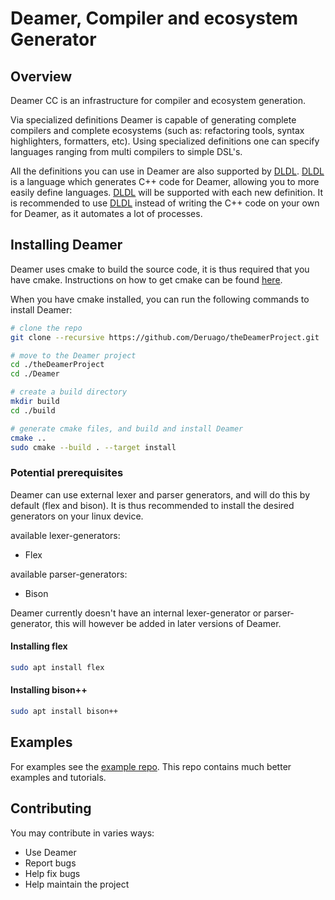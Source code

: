 # Deamer, Compiler and ecosystem Generator

## Overview

Deamer CC is an infrastructure for compiler and ecosystem generation. 

Via specialized definitions Deamer is capable of generating complete compilers and complete ecosystems (such as: refactoring tools, syntax highlighters, formatters, etc). Using specialized definitions one can specify languages ranging from multi compilers to simple DSL's.

All the definitions you can use in Deamer are also supported by [DLDL](https://github.com/Deruago/DLDL). [DLDL](https://github.com/Deruago/DLDL) is a language which generates C++ code for Deamer, allowing you to more easily define languages. [DLDL](https://github.com/Deruago/DLDL) will be supported with each new definition. It is recommended to use [DLDL](https://github.com/Deruago/DLDL) instead of writing the C++ code on your own for Deamer, as it automates a lot of processes.

## Installing Deamer

Deamer uses cmake to build the source code, it is thus required that you have cmake. Instructions on how to get cmake can be found [here](https://cmake.org/install/).

When you have cmake installed, you can run the following commands to install Deamer:

```bash
# clone the repo
git clone --recursive https://github.com/Deruago/theDeamerProject.git

# move to the Deamer project
cd ./theDeamerProject
cd ./Deamer

# create a build directory
mkdir build
cd ./build

# generate cmake files, and build and install Deamer
cmake ..
sudo cmake --build . --target install
```

### Potential prerequisites

Deamer can use external lexer and parser generators, and will do this by default (flex and bison). It is thus recommended to install the desired generators on your linux device.

available lexer-generators:

- Flex

available parser-generators:

- Bison

Deamer currently doesn't have an internal lexer-generator or parser-generator, this will however be added in later versions of Deamer.

#### Installing flex

```bash
sudo apt install flex
```

#### Installing bison++

```bash
sudo apt install bison++
```

## Examples

For examples see the [example repo](https://github.com/Deruago/DeamerExamples). This repo contains much better examples and tutorials.

## Contributing

You may contribute in varies ways:

- Use Deamer
- Report bugs
- Help fix bugs
- Help maintain the project



